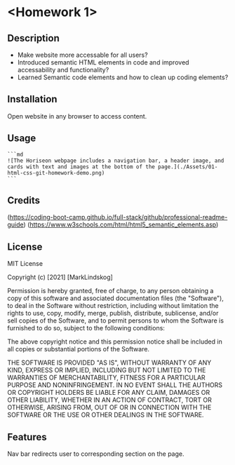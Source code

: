 # <Homework 1>

## Description
- Make website more accessable for all users?
- Introduced semantic HTML elements in code and improved accessability and functionality?
- Learned Semantic code elements and how to clean up coding elements?

## Installation
Open website in any browser to access content.

## Usage
    ```md
    ![The Horiseon webpage includes a navigation bar, a header image, and cards with text and images at the bottom of the page.](./Assets/01-html-css-git-homework-demo.png)
    ```

## Credits
(https://coding-boot-camp.github.io/full-stack/github/professional-readme-guide)
(https://www.w3schools.com/html/html5_semantic_elements.asp)

## License
MIT License

Copyright (c) [2021] [MarkLindskog]

Permission is hereby granted, free of charge, to any person obtaining a copy
of this software and associated documentation files (the "Software"), to deal
in the Software without restriction, including without limitation the rights
to use, copy, modify, merge, publish, distribute, sublicense, and/or sell
copies of the Software, and to permit persons to whom the Software is
furnished to do so, subject to the following conditions:

The above copyright notice and this permission notice shall be included in all
copies or substantial portions of the Software.

THE SOFTWARE IS PROVIDED "AS IS", WITHOUT WARRANTY OF ANY KIND, EXPRESS OR
IMPLIED, INCLUDING BUT NOT LIMITED TO THE WARRANTIES OF MERCHANTABILITY,
FITNESS FOR A PARTICULAR PURPOSE AND NONINFRINGEMENT. IN NO EVENT SHALL THE
AUTHORS OR COPYRIGHT HOLDERS BE LIABLE FOR ANY CLAIM, DAMAGES OR OTHER
LIABILITY, WHETHER IN AN ACTION OF CONTRACT, TORT OR OTHERWISE, ARISING FROM,
OUT OF OR IN CONNECTION WITH THE SOFTWARE OR THE USE OR OTHER DEALINGS IN THE
SOFTWARE.

## Features
Nav bar redirects user to corresponding section on the page.